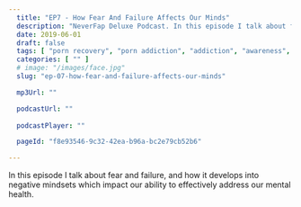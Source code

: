 ```yaml
---
  title: "EP7 - How Fear And Failure Affects Our Minds"
  description: "NeverFap Deluxe Podcast. In this episode I talk about fear and failure, and how it plays into negative mindsets."
  date: 2019-06-01
  draft: false
  tags: [ "porn recovery", "porn addiction", "addiction", "awareness", "nofap", "neverfap", "neverfap deluxe", "neverfap basics", "nofap podcast", "neverfap podcast", "neverfap deluxe podcast" ]
  categories: [ "" ]
  # image: "/images/face.jpg"
  slug: "ep-07-how-fear-and-failure-affects-our-minds"

  mp3Url: ""

  podcastUrl: ""
  
  podcastPlayer: ""

  pageId: "f8e93546-9c32-42ea-b96a-bc2e79cb52b6"

---
```


In this episode I talk about fear and failure, and how it develops into negative mindsets which impact our ability to effectively address our mental health. 